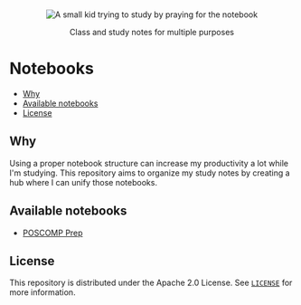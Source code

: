 <p align="center">
  <br>
   <img src="https://media.giphy.com/media/S3Pe5NZqgmE8Tl3NI5/giphy.gif" alt="A small kid trying to study by praying for the notebook" title="Notebook header's GIF" />
  <br>
</p>
<p align="center">
Class and study notes for multiple purposes 
</p>

# Notebooks

* [Why](#why)
* [Available notebooks](#available-notebooks)
* [License](#license)

## Why

Using a proper notebook structure can increase my productivity a lot while I'm studying. This repository aims to organize my study notes by creating a hub where I can unify those notebooks.

## Available notebooks

* [POSCOMP Prep][poscomp-prep-notebook]

## License

This repository is distributed under the Apache 2.0 License. See [`LICENSE`][license] for more information.

[license]: LICENSE
[poscomp-prep-notebook]: notebooks/poscomp-prep